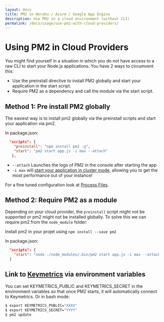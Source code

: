 ```yaml
---
layout: docs
title: PM2 in Heroku / Azure / Google App Engine
description: Use PM2 in a cloud environment (without CLI)
permalink: /docs/usage/use-pm2-with-cloud-providers/
---
```


# Using PM2 in Cloud Providers

You might find yourself in a situation in which you do not have access to a raw CLI to start your Node.js applications. You have 2 ways to circumvent this:
* Use the preinstall directive to install PM2 globally and start your application in the start script.
* Require PM2 as a dependency and call the module via the start script.

## Method 1: Pre install PM2 globally

The easiest way is to install pm2 globally via the preinstall scripts and start your application via pm2.

In package.json:

```json
  "scripts": {
    "preinstall": "npm install pm2 -g",
    "start": "pm2 start app.js -i max --attach"
   },
```

* `--attach` Launches the logs of PM2 in the console after starting the app
* `-i max` will [start your application in cluster mode](http://pm2.keymetrics.io/docs/usage/cluster-mode/), allowing you to get the most performance out of your instance!

For a fine tuned configuration look at [Process Files](http://pm2.keymetrics.io/docs/usage/application-declaration/).

## Method 2: Require PM2 as a module

Depending on your cloud provider, the `preinstall` script might not be supported or pm2 might not be installed globally.
To solve this we can require pm2 from the `node_module` folder:

Install pm2 in your projet using `npm install --save pm2`

In package.json:

```json
  "scripts": {
    "start": "node ./node_modules/.bin/pm2 start app.js -i max --attach"
  }
```

## Link to [Keymetrics](https://keymetrics.io/) via environment variables

You can set KEYMETRICS_PUBLIC and KEYMETRICS_SECRET in the environment variables so that once PM2 starts, it will automatically connect to Keymetrics. Or in bash mode:

```bash
$ export KEYMETRICS_PUBLIC="XXXX"
$ export KEYMETRICS_SECRET="YYYY"
$ pm2 update
```
